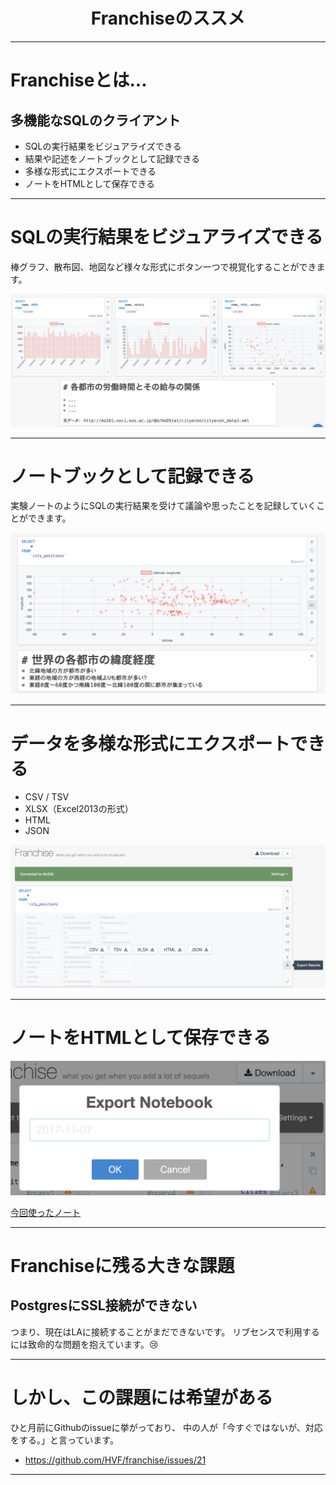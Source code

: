 <center>

# Franchiseのススメ

</center>

---

# Franchiseとは...

## 多機能なSQLのクライアント

- SQLの実行結果をビジュアライズできる
- 結果や記述をノートブックとして記録できる
- 多様な形式にエクスポートできる
- ノートをHTMLとして保存できる

---

# SQLの実行結果をビジュアライズできる
棒グラフ、散布図、地図など様々な形式にボタン一つで視覚化することができます。

![](./images/plot.png)

---

# ノートブックとして記録できる
実験ノートのようにSQLの実行結果を受けて議論や思ったことを記録していくことができます。

![](./images/note.png)

---

# データを多様な形式にエクスポートできる

- CSV / TSV
- XLSX（Excel2013の形式）
- HTML
- JSON

![](./images/export.png)

---

# ノートをHTMLとして保存できる
![](./images/html.png)

[今回使ったノート](./2017-11-05_city.html)

---

# Franchiseに残る大きな課題

## PostgresにSSL接続ができない
つまり、現在はLAに接続することがまだできないです。
リブセンスで利用するには致命的な問題を抱えています。😢

---

# しかし、この課題には希望がある

ひと月前にGithubのissueに挙がっており、
中の人が「今すぐではないが、対応をする。」と言っています。
- https://github.com/HVF/franchise/issues/21

---